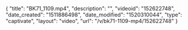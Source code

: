 {
    "title": "BK71_1109.mp4",
    "description": "",
    "videoid": "152622748",
    "date_created": "1511886498",
    "date_modified": "1520310044",
    "type": "captivate",
    "layout": "video",
    "url": "\/v\/bk71-1109-mp4\/152622748"
}
